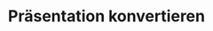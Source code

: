 ---
title: Präsentation konvertieren
type: docs
weight: 70
url: /de/androidjava/convert-presentation/
---